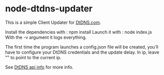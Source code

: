 # node-dtdns-updater

This is a simple Client Updater for [DtDNS.com](http://dtdns.com).

Install the dependencies with : npm install
Launch it with : node index.js
With the -v argument it logs everything.

The first time the program launches a config.json file will be created, you'll have to configure your DtDNS credentials and the update delay.
In ip, leave "" to point to the current ip.

See [DtDNS api info](https://www.dtdns.com/dtsite/updatespec) for more info.